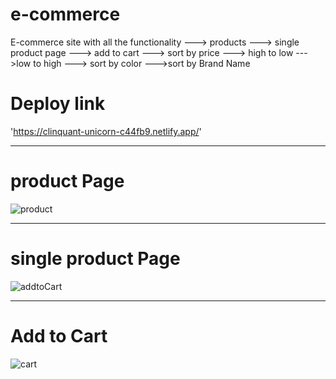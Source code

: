 # e-commerce
E-commerce site with all the  functionality
---> products
---> single product page
---> add to cart
---> sort by price 
---> high to low 
--->low to high 
---> sort by color 
--->sort by Brand Name


# Deploy link 

'https://clinquant-unicorn-c44fb9.netlify.app/'
<hr/>

# product Page
![product](https://user-images.githubusercontent.com/87072168/215344512-89cc2a84-90e0-4acf-925f-d6c0b110a48b.JPG)
<hr/>

# single product Page


![addtoCart](https://user-images.githubusercontent.com/87072168/215344617-e2714be2-5ff2-447d-bbdb-df8798b146ba.JPG)
<hr/>


# Add to Cart 


![cart](https://user-images.githubusercontent.com/87072168/215344735-27f4407d-2b4e-48e8-8a63-a226fed5695b.JPG)
